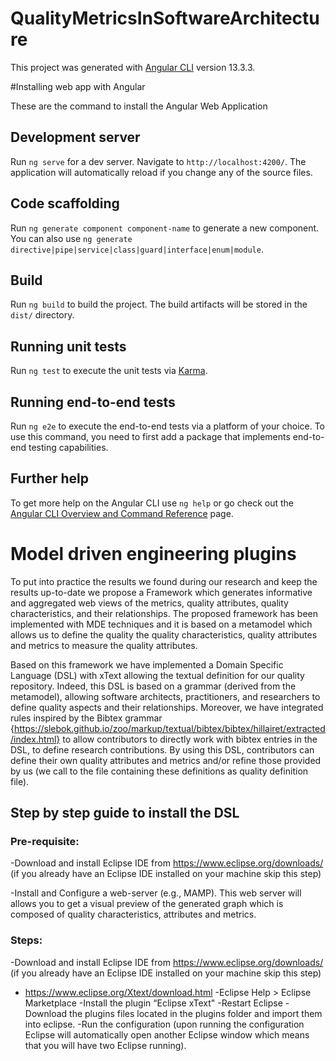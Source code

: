 # QualityMetricsInSoftwareArchitecture

This project was generated with [Angular CLI](https://github.com/angular/angular-cli) version 13.3.3.

#Installing web app with Angular

These are the command to install the Angular Web Application

## Development server

Run `ng serve` for a dev server. Navigate to `http://localhost:4200/`. The application will automatically reload if you change any of the source files.

## Code scaffolding

Run `ng generate component component-name` to generate a new component. You can also use `ng generate directive|pipe|service|class|guard|interface|enum|module`.

## Build

Run `ng build` to build the project. The build artifacts will be stored in the `dist/` directory.

## Running unit tests

Run `ng test` to execute the unit tests via [Karma](https://karma-runner.github.io).

## Running end-to-end tests

Run `ng e2e` to execute the end-to-end tests via a platform of your choice. To use this command, you need to first add a package that implements end-to-end testing capabilities.

## Further help

To get more help on the Angular CLI use `ng help` or go check out the [Angular CLI Overview and Command Reference](https://angular.io/cli) page.

# Model driven engineering plugins

To put into practice the results we found during our research and keep the results up-to-date we propose a Framework which generates informative and aggregated web views of the metrics, quality attributes, quality characteristics, and their relationships. The proposed framework has been implemented with MDE techniques and it is based on a metamodel which allows us to define the quality the quality characteristics, quality attributes and metrics to measure the quality attributes.



Based on this framework we have implemented a Domain Specific Language (DSL) with xText allowing the textual definition for our quality repository. Indeed, this DSL is based on a grammar (derived from the metamodel), allowing software architects, practitioners, and researchers to define quality aspects and their relationships. Moreover, we have integrated rules inspired by the Bibtex grammar {https://slebok.github.io/zoo/markup/textual/bibtex/bibtex/hillairet/extracted/index.html} to allow contributors to directly work with bibtex entries in the DSL, to define research contributions. By using this DSL, contributors can define their own quality attributes and metrics and/or refine those provided by us (we call to the file containing these definitions as quality definition file).

## Step by step guide to install the DSL

### Pre-requisite:

-Download and install Eclipse IDE from https://www.eclipse.org/downloads/ (if you already have an Eclipse IDE installed on your machine  skip this step)

-Install and Configure a web-server (e.g., MAMP). This web server will allows you to get a visual preview of the generated graph which is composed of quality characteristics, attributes and metrics.

### Steps:
-Download and install Eclipse IDE from https://www.eclipse.org/downloads/ (if you already have an Eclipse IDE installed on your machine  skip this step)
- https://www.eclipse.org/Xtext/download.html
	 -Eclipse Help > Eclipse Marketplace
	 -Install the plugin “Eclipse xText"
	 -Restart Eclipse
-Download the plugins files located in the plugins folder and import them into eclipse.
-Run the configuration (upon running the configuration Eclipse will automatically open another Eclipse window which means that you will have two Eclipse running).

